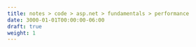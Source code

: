 ```yaml
---
title: notes > code > asp.net > fundamentals > performance
date: 3000-01-01T00:00:00-06:00
draft: true
weight: 1
---
```


